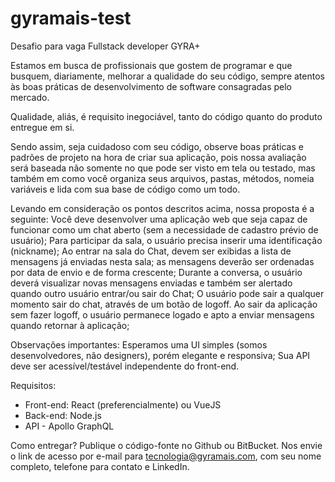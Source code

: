 # gyramais-test
Desafio para vaga Fullstack developer GYRA+

Estamos em busca de profissionais que gostem de programar e que busquem, diariamente, melhorar a qualidade do seu código, sempre atentos às boas práticas de desenvolvimento de software consagradas pelo mercado.

Qualidade, aliás, é requisito inegociável, tanto do código quanto do produto entregue em si.

Sendo assim, seja cuidadoso com seu código, observe boas práticas e padrões de projeto na hora de criar sua aplicação, pois nossa avaliação será baseada não somente no que pode ser visto em tela ou testado, mas também em como você organiza seus arquivos, pastas, métodos, nomeia variáveis e lida com sua base de código como um todo.

Levando em consideração os pontos descritos acima, nossa proposta é a seguinte:
Você deve desenvolver uma aplicação web que seja capaz de funcionar como um chat aberto (sem a necessidade de cadastro prévio de usuário);
Para participar da sala, o usuário precisa inserir uma identificação (nickname);
Ao entrar na sala do Chat, devem ser exibidas a lista de mensagens já enviadas nesta sala; as mensagens deverão ser ordenadas por data de envio e de forma crescente;
Durante a conversa, o usuário deverá visualizar novas mensagens enviadas e também ser alertado quando outro usuário entrar/ou sair do Chat;
O usuário pode sair a qualquer momento sair do chat, através de um botão de logoff.
Ao sair da aplicação sem fazer logoff, o usuário permanece logado e apto a enviar mensagens quando retornar à aplicação;

Observações importantes:
Esperamos uma UI simples (somos desenvolvedores, não designers), porém elegante e responsiva;
Sua API deve ser acessível/testável independente do front-end.

Requisitos:
- Front-end: React (preferencialmente) ou VueJS
- Back-end: Node.js
- API - Apollo GraphQL

Como entregar?
Publique o código-fonte no Github ou BitBucket. Nos envie o link de acesso por e-mail para tecnologia@gyramais.com, com seu nome completo, telefone para contato e LinkedIn.
